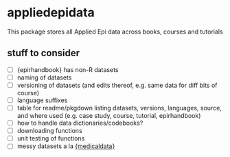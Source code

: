 # appliedepidata

This package stores all Applied Epi data across books, courses and tutorials

## stuff to consider

-[ ] {epirhandbook} has non-R datasets
-[ ] naming of datasets 
-[ ] versioning of datasets (and edits thereof, e.g. same data for diff bits of course)
-[ ] language suffixes 
-[ ] table for readme/pkgdown listing datasets, versions, languages, source, and where used (e.g. case study, course, tutorial, epirhandbook)
-[ ] how to handle data dictionaries/codebooks?
-[ ] downloading functions 
-[ ] unit testing of functions
-[ ] messy datasets a la [{medicaldata}](https://github.com/higgi13425/medicaldata/?tab=readme-ov-file#messy-datasets)
